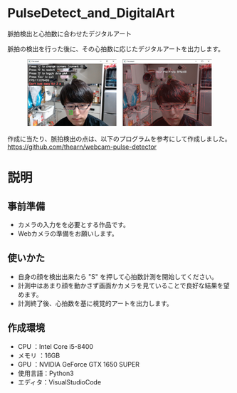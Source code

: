 # PulseDetect_and_DigitalArt
脈拍検出と心拍数に合わせたデジタルアート

脈拍の検出を行った後に、その心拍数に応じたデジタルアートを出力します。


<div align=center><img src="pulse_detection.png" width="200" hegiht="80">　<img src="digital_art.png" width="200" hegiht="80">
  <div/>
<div align=left>

作成に当たり、脈拍検出の点は、以下のプログラムを参考にして作成しました。
<br>
https://github.com/thearn/webcam-pulse-detector




# 説明
## 事前準備
- カメラの入力をを必要とする作品です。
- Webカメラの準備をお願いします。

## 使いかた
- 自身の顔を検出出来たら "S" を押して心拍数計測を開始してください。
- 計測中はあまり顔を動かさず画面かカメラを見ていることで良好な結果を望めます。
- 計測終了後、心拍数を基に視覚的アートを出力します。

## 作成環境
- CPU	：Intel Core i5-8400
- メモリ	：16GB
- GPU	：NVIDIA GeForce GTX 1650 SUPER
- 使用言語：Python3
- エディタ：VisualStudioCode
